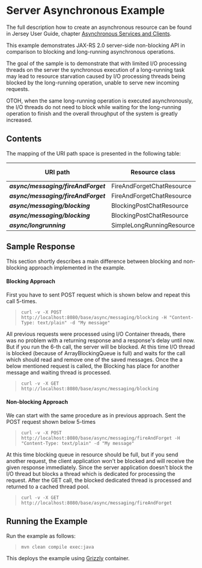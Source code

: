 [//]: # " Copyright (c) 2015, 2020 Oracle and/or its affiliates. All rights reserved. "
[//]: # " "
[//]: # " This program and the accompanying materials are made available under the "
[//]: # " terms of the Eclipse Distribution License v. 1.0, which is available at "
[//]: # " http://www.eclipse.org/org/documents/edl-v10.php. "
[//]: # " "
[//]: # " SPDX-License-Identifier: BSD-3-Clause "

Server Asynchronous Example
===========================

The full description how to create an asynchronous resource can be found in Jersey User Guide, chapter 
[Asynchronous Services and Clients](https://eclipse-ee4j.github.io/jersey.github.io/documentation/latest/async.html).

This example demonstrates JAX-RS 2.0 server-side non-blocking API in comparison to blocking and long-running
asynchronous operations.

The  goal of the sample is to demonstrate that with limited I/O processing threads
on the server the synchronous execution of a long-running task may lead to resource
starvation caused by I/O processing threads being blocked by the long-running
operation, unable to serve new incoming requests.

OTOH, when the same long-running operation is executed asynchronously, the I/O
threads do not need to block while waiting for the long-running operation to finish
and the overall throughput of the system is greatly increased.

Contents
--------

The mapping of the URI path space is presented in the following table:

URI path                             | Resource class            | HTTP methods
------------------------------------ | --------------------------| --------------
**_async/messaging/fireAndForget_**  | FireAndForgetChatResource | POST1
**_async/messaging/fireAndForget_**  | FireAndForgetChatResource | GET
**_async/messaging/blocking_**       | BlockingPostChatResource  | POST
**_async/messaging/blocking_**       | BlockingPostChatResource  | GET
**_async/longrunning_**              | SimpleLongRunningResource | GET

Sample Response
---------------

This section shortly describes a main difference between blocking and non-blocking approach implemented
in the example.

#### Blocking Approach

First you have to sent POST request which is shown below and repeat this call 5-times.

>     curl -v -X POST http://localhost:8080/base/async/messaging/blocking -H "Content-Type: text/plain" -d "My message"

All previous requests were processed using I/O Container threads, there was no problem with
a returning response and a response's delay until now. But if you run the 6-th call, the server will
be blocked. At this time I/O thread is blocked (because of ArrayBlockingQueue is full) and waits for
the call which should read and remove one of the saved messages. Once the a below mentioned
request is called, the Blocking has place for another message and waiting thread is processed.

>     curl -v -X GET http://localhost:8080/base/async/messaging/blocking

#### Non-blocking Approach

We can start with the same procedure as in previous approach. Sent the POST request shown below 5-times

>     curl -v -X POST http://localhost:8080/base/async/messaging/fireAndForget -H "Content-Type: text/plain" -d "My message"

At this time blocking queue in resource should be full, but if you send another request, the client application won't
be blocked and will receive the given response immediately. Since the server application doesn't block the I/O thread
but blocks a thread which is dedicated for processing the request. After the GET call, the blocked dedicated thread
is processed and returned to a cached thread pool.

>     curl -v -X GET http://localhost:8080/base/async/messaging/fireAndForget

Running the Example
-------------------

Run the example as follows:

>     mvn clean compile exec:java

This deploys the example using [Grizzly](http://grizzly.java.net/) container.
